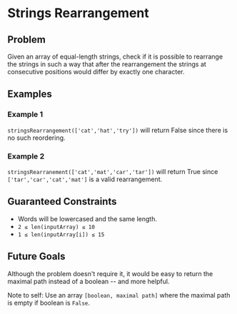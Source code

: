 # Strings Rearrangement

## Problem

Given an array of equal-length strings, check if it is possible to rearrange the strings in such a way that after the rearrangement the strings at consecutive positions would differ by exactly one character.

## Examples

### Example 1

`stringsRearrangement(['cat','hat','try'])` will return False since there is no such reordering.

### Example 2

`stringsRearranement(['cat','mat','car','tar'])` will return True since `['tar','car','cat','mat']` is a valid rearrangement.

## Guaranteed Constraints

* Words will be lowercased and the same length.
* `2 ≤ len(inputArray) ≤ 10`
* `1 ≤ len(inputArray[i]) ≤ 15`


## Future Goals

Although the problem doesn't require it, it would be easy to return the maximal path instead of a boolean -- and more helpful. 

Note to self: Use an array `[boolean, maximal path]` where the maximal path is empty if boolean is `False`.
